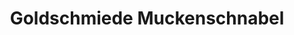 ---
title: "Goldschmiede Muckenschnabel"
url: /deggendorf/goldschmiede-muckenschnabel/
shop: Schmuck
---